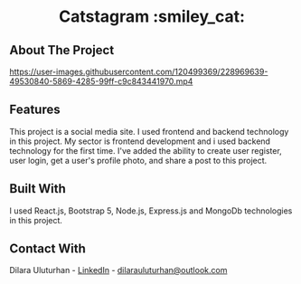 <div align="center">
  <h1 align="center">Catstagram :smiley_cat:</h1>
</div>

## About The Project
https://user-images.githubusercontent.com/120499369/228969639-49530840-5869-4285-99ff-c9c843441970.mp4

## Features
This project is a social media site. I used frontend and backend technology in this project. My sector is frontend development and i used backend technology for the first time. I've added the ability to create user register, user login, get a user's profile photo, and share a post to this project.

## Built With
I used React.js, Bootstrap 5, Node.js, Express.js and MongoDb technologies in this project.

## Contact With
Dilara Uluturhan - [LinkedIn](https://www.linkedin.com/in/dilarauluturhan/) - dilarauluturhan@outlook.com
